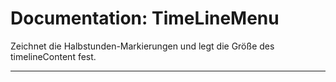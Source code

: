 # Documentation: TimeLineMenu


Zeichnet die Halbstunden-Markierungen und legt die Größe des timelineContent fest.


---